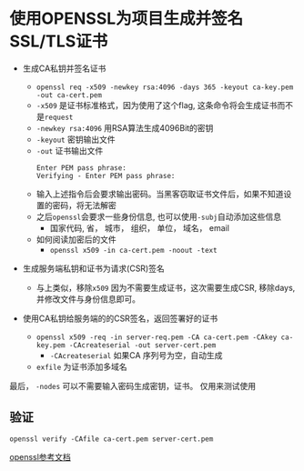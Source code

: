 # 使用OPENSSL为项目生成并签名SSL/TLS证书

- 生成CA私钥并签名证书
  - `openssl req -x509 -newkey rsa:4096 -days 365 -keyout ca-key.pem -out ca-cert.pem` 
  - `-x509` 是证书标准格式，因为使用了这个flag, 这条命令将会生成证书而不是`request`
  - `-newkey rsa:4096` 用RSA算法生成4096Bit的密钥
  - `-keyout` 密钥输出文件
  - `-out` 证书输出文件
    ```
    Enter PEM pass phrase:
    Verifying - Enter PEM pass phrase:
    ```
  - 输入上述指令后会要求输出密码。当黑客窃取证书文件后，如果不知道设置的密码，将无法解密
  - 之后`openssl`会要求一些身份信息, 也可以使用`-subj`自动添加这些信息
    - 国家代码, 省， 城市， 组织， 单位， 域名， email
  - 如何阅读加密后的文件
    - `openssl x509 -in ca-cert.pem -noout -text`

- 生成服务端私钥和证书为请求(CSR)签名
  - 与上类似，移除`x509` 因为不需要生成证书，这次需要生成CSR, 移除days,并修改文件与身份信息即可。
- 使用CA私钥给服务端的的CSR签名，返回签署好的证书
  - `openssl x509 -req -in server-req.pem -CA ca-cert.pem -CAkey ca-key.pem -CAcreateserial -out server-cert.pem`
    - `-CAcreateserial` 如果CA 序列号为空，自动生成
  - `exfile` 为证书添加多域名

最后， `-nodes` 可以不需要输入密码生成密钥，证书。 仅用来测试使用

## 验证
`openssl verify -CAfile ca-cert.pem server-cert.pem`

[openssl参考文档](https://www.openssl.org/docs/manmaster/man1/req.html)